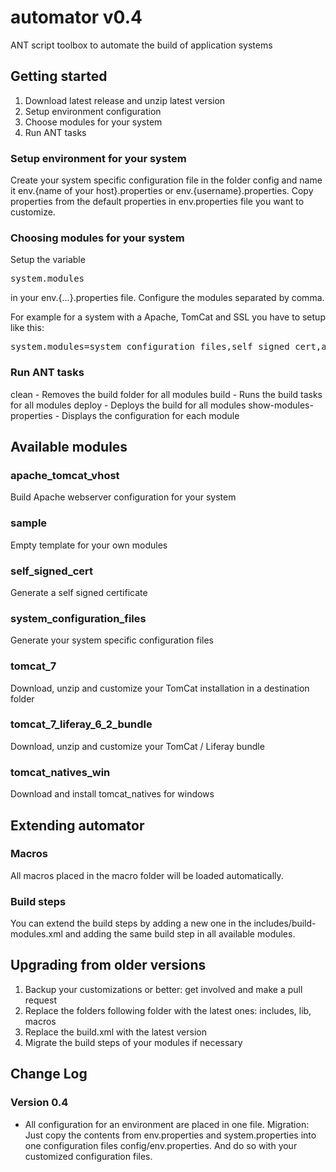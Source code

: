 automator v0.4
==============

ANT script toolbox to automate the build of application systems

<h2>Getting started</h2>

1. Download latest release and unzip latest version
2. Setup environment configuration
3. Choose modules for your system
4. Run ANT tasks

<h3>Setup environment for your system</h3>

Create your system specific configuration file in the folder config and name it env.{name of your host}.properties or env.{username}.properties. Copy properties from the default properties in env.properties file you want to customize.

<h3>Choosing modules for your system</h3>

Setup the variable <pre>system.modules</pre> in your env.{...}.properties file. Configure the modules separated by comma.

For example for a system with a Apache, TomCat and SSL you have to setup like this:

<pre>
system.modules=system_configuration_files,self_signed_cert,apache_tomcat_vhost,tomcat_7
</pre>


<h3>Run ANT tasks</h3>

clean - Removes the build folder for all modules
build - Runs the build tasks for all modules
deploy - Deploys the build for all modules
show-modules-properties - Displays the configuration for each module


<h2>Available modules</h2>

<h3>apache_tomcat_vhost</h3>

Build Apache webserver configuration for your system

<h3>sample</h3>

Empty template for your own modules

<h3>self_signed_cert</h3>

Generate a self signed certificate

<h3>system_configuration_files</h3>

Generate your system specific configuration files

<h3>tomcat_7</h3>

Download, unzip and customize your TomCat installation in a destination folder

<h3>tomcat_7_liferay_6_2_bundle</h3>

Download, unzip and customize your TomCat / Liferay bundle

<h3>tomcat_natives_win</h3>

Download and install tomcat_natives for windows

<h2>Extending automator</h2>

<h3>Macros</h3>

All macros placed in the macro folder will be loaded automatically.

<h3>Build steps</h3>

You can extend the build steps by adding a new one in the includes/build-modules.xml and adding the same build step in all available modules.

<h2>Upgrading from older versions</h2>

1. Backup your customizations or better: get involved and make a pull request
2. Replace the folders following folder with the latest ones: includes, lib, macros
3. Replace the build.xml with the latest version
4. Migrate the build steps of your modules if necessary


<h2>Change Log</h2>

<h3>Version 0.4</h3>

- All configuration for an environment are placed in one file. Migration: Just copy the contents from env.properties and system.properties into one configuration files config/env.properties. And do so with your customized configuration files. 
